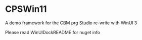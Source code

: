 # CPSWin11
A demo framework for the CBM prg Studio re-write with WinUI 3

Please read WinUIDockREADME for nuget info
